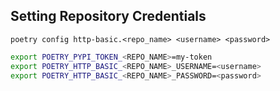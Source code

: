 ## Setting Repository Credentials
`poetry config http-basic.<repo_name> <username> <password>`

```bash
export POETRY_PYPI_TOKEN_<REPO_NAME>=my-token
export POETRY_HTTP_BASIC_<REPO_NAME>_USERNAME=<username>
export POETRY_HTTP_BASIC_<REPO_NAME>_PASSWORD=<password>
```